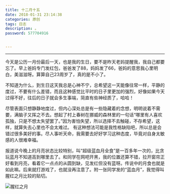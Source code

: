 ```yaml
---
title: 十二月十五
date: 2018-01-31 23:14:38
categories: 原创
tags: 日志
description: 。
password: 577704916


---
```

_ _ _



今天是公历一月份最后一天，也是我的生日，要不是昨天老妈提醒我，我自己都要忘了。早上爸妈专门发红包，爸爸发了88，妈妈发了66，爸妈的意思我心里明白，美滋滋呀。算算自己23周岁了，真的是不小了。

不知道为什么，到生日这天我总是心神不宁，总希望这一天能像往常一样，平静的度过，不要有什么差错，而且这种感觉比平时的日子里更加的强烈，好像如果今天过得不好，往后的日子就会多生事端，简直有些神经质了，哈哈！

尽管表面只想静静地度过，但内心深处总是有一些隐藏着的念想，明明说着不需要，满脑子又挥之不去。想起了村上春树在挪威的森林里的一句话“哪里有人喜欢孤独，只是不想太失望罢了。”因为害怕失望，所以选择不去触碰，不存希望，这样，就算失去心里也不会太难过。 有这种想法可能是我性格缺陷吧，所以总是会错过很多美好的事。尽人事听天命，我需要去好好学习这种态度，毕竟对自身太敏感的人很难幸福。

报道说今晚上的月亮状态比较特别，叫“超级蓝血月全食”是一百多年一次的，比贪玩蓝月不知道高到哪里去了。和同学在网吧开黑，我的位置还算不错，拉开窗帘正好看到月亮，看着它一点点的从圆到缺，见发红但没有蓝呀。传说中的月食也就是如此嘛。后来就打游戏了，也就没再注意了。附一张同学发的“蓝血月”，我觉得叫腥红之月比较的贴切。

![腥红之月](http://ohl8u210m.bkt.clouddn.com/xhzy.jpg)
